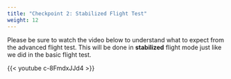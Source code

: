 ```yaml
---
title: "Checkpoint 2: Stabilized Flight Test"
weight: 12
---
```


Please be sure to watch the video below to understand what to expect from the advanced
flight test. This will be done in **stabilized** flight mode just like we did in the
basic flight test.

<!-- cSpell:disable -->

{{< youtube c-8FmdxJJd4 >}}

<!-- cSpell:enable -->
